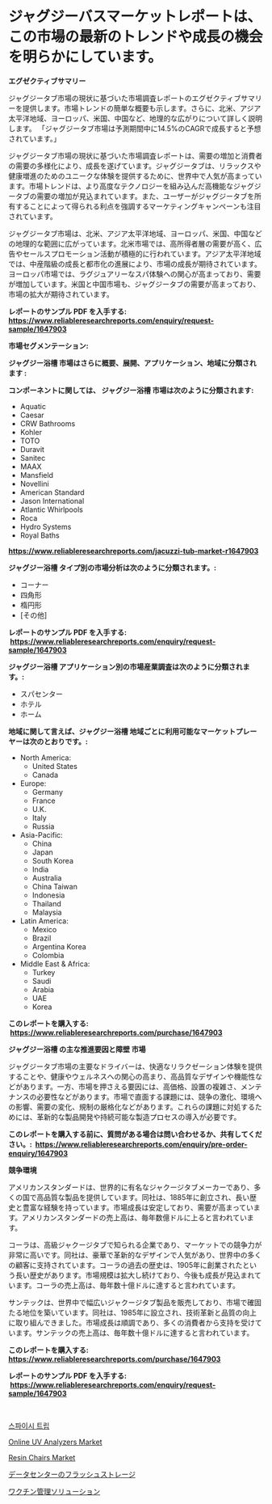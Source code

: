 <p><h1>ジャグジーバスマーケットレポートは、この市場の最新のトレンドや成長の機会を明らかにしています。</h1></p><p><strong>エグゼクティブサマリー</strong></p>
<p><p>ジャグジータブ市場の現状に基づいた市場調査レポートのエグゼクティブサマリーを提供します。市場トレンドの簡単な概要も示します。さらに、北米、アジア太平洋地域、ヨーロッパ、米国、中国など、地理的な広がりについて詳しく説明します。 「ジャグジータブ市場は予測期間中に14.5%のCAGRで成長すると予想されています。」</p><p>ジャグジータブ市場の現状に基づいた市場調査レポートは、需要の増加と消費者の需要の多様化により、成長を遂げています。ジャグジータブは、リラックスや健康増進のためのユニークな体験を提供するために、世界中で人気が高まっています。市場トレンドは、より高度なテクノロジーを組み込んだ高機能なジャグジータブの需要の増加が見込まれています。また、ユーザーがジャグジータブを所有することによって得られる利点を強調するマーケティングキャンペーンも注目されています。</p><p>ジャグジータブ市場は、北米、アジア太平洋地域、ヨーロッパ、米国、中国などの地理的な範囲に広がっています。北米市場では、高所得者層の需要が高く、広告やセールスプロモーション活動が積極的に行われています。アジア太平洋地域では、中産階級の成長と都市化の進展により、市場の成長が期待されています。ヨーロッパ市場では、ラグジュアリーなスパ体験への関心が高まっており、需要が増加しています。米国と中国市場も、ジャグジータブの需要が高まっており、市場の拡大が期待されています。</p></p>
<p><strong>レポートのサンプル PDF を入手する: <a href="https://www.reliableresearchreports.com/enquiry/request-sample/1647903">https://www.reliableresearchreports.com/enquiry/request-sample/1647903</a></strong></p>
<p><strong>市場セグメンテーション:</strong></p>
<p><strong> ジャグジー浴槽 市場はさらに概要、展開、アプリケーション、地域に分類されます :</strong></p>
<p><strong>コンポーネントに関しては、 ジャグジー浴槽 市場は次のように分類されます: &nbsp;</strong></p>
<p><ul><li>Aquatic</li><li>Caesar</li><li>CRW Bathrooms</li><li>Kohler</li><li>TOTO</li><li>Duravit</li><li>Sanitec</li><li>MAAX</li><li>Mansfield</li><li>Novellini</li><li>American Standard</li><li>Jason International</li><li>Atlantic Whirlpools</li><li>Roca</li><li>Hydro Systems</li><li>Royal Baths</li></ul></p>
<p><strong><a href="https://www.reliableresearchreports.com/jacuzzi-tub-market-r1647903">https://www.reliableresearchreports.com/jacuzzi-tub-market-r1647903</a></strong></p>
<p><strong> ジャグジー浴槽 タイプ別の市場分析は次のように分類されます。:</strong></p>
<p><ul><li>コーナー</li><li>四角形</li><li>楕円形</li><li>[その他]</li></ul></p>
<p><strong>レポートのサンプル PDF を入手する: &nbsp;<a href="https://www.reliableresearchreports.com/enquiry/request-sample/1647903">https://www.reliableresearchreports.com/enquiry/request-sample/1647903</a></strong></p>
<p><strong> ジャグジー浴槽 アプリケーション別の市場産業調査は次のように分類されます。:</strong></p>
<p><ul><li>スパセンター</li><li>ホテル</li><li>ホーム</li></ul></p>
<p><strong>地域に関して言えば、ジャグジー浴槽 地域ごとに利用可能なマーケットプレーヤーは次のとおりです。:</strong></p>
<p><ul>
    <li>
        North America:
        <ul>
            <li>United States</li>
            <li>Canada</li>
        </ul>
    </li>
    <li>
        Europe:
        <ul>
            <li>Germany</li>
            <li>France</li>
            <li>U.K.</li>
            <li>Italy</li>
            <li>Russia</li>
        </ul>
    </li>
    <li>
        Asia-Pacific:
        <ul>
            <li>China</li>
            <li>Japan</li>
            <li>South Korea</li>
            <li>India</li>
            <li>Australia</li>
            <li>China Taiwan</li>
            <li>Indonesia</li>
            <li>Thailand</li>
            <li>Malaysia</li>
        </ul>
    </li>
    <li>
        Latin America:
        <ul>
            <li>Mexico</li>
            <li>Brazil</li>
            <li>Argentina Korea</li>
            <li>Colombia</li>
        </ul>
    </li>
    <li>
        Middle East & Africa:
        <ul>
            <li>Turkey</li>
            <li>Saudi</li>
            <li>Arabia</li>
            <li>UAE</li>
            <li>Korea</li>
        </ul>
    </li>
    </ul></p>
<p><strong>このレポートを購入する: &nbsp;<a href="https://www.reliableresearchreports.com/purchase/1647903">https://www.reliableresearchreports.com/purchase/1647903</a></strong></p>
<p><strong>ジャグジー浴槽 の主な推進要因と障壁 市場</strong></p>
<p><p>ジャグジータブ市場の主要なドライバーは、快適なリラクゼーション体験を提供することや、健康やウェルネスへの関心の高まり、高品質なデザインや機能性などがあります。一方、市場を押さえる要因には、高価格、設置の複雑さ、メンテナンスの必要性などがあります。市場で直面する課題には、競争の激化、環境への影響、需要の変化、規制の厳格化などがあります。これらの課題に対処するためには、革新的な製品開発や持続可能な製造プロセスの導入が必要です。</p></p>
<p><strong>このレポートを購入する前に、質問がある場合は問い合わせるか、共有してください。:&nbsp; <a href="https://www.reliableresearchreports.com/enquiry/pre-order-enquiry/1647903">https://www.reliableresearchreports.com/enquiry/pre-order-enquiry/1647903</a></strong></p>
<p><strong>競争環境</strong></p>
<p><p>アメリカンスタンダードは、世界的に有名なジャクージタブメーカーであり、多くの国で高品質な製品を提供しています。同社は、1885年に創立され、長い歴史と豊富な経験を持っています。市場成長は安定しており、需要が高まっています。アメリカンスタンダードの売上高は、毎年数億ドルに上ると言われています。</p><p>コーラは、高級ジャクージタブで知られる企業であり、マーケットでの競争力が非常に高いです。同社は、豪華で革新的なデザインで人気があり、世界中の多くの顧客に支持されています。コーラの過去の歴史は、1905年に創業されたという長い歴史があります。市場規模は拡大し続けており、今後も成長が見込まれています。コーラの売上高は、毎年数十億ドルに達すると言われています。</p><p>サンテックは、世界中で幅広いジャクージタブ製品を販売しており、市場で確固たる地位を築いています。同社は、1985年に設立され、技術革新と品質の向上に取り組んできました。市場成長は順調であり、多くの消費者から支持を受けています。サンテックの売上高は、毎年数十億ドルに達すると言われています。</p></p>
<p><strong>このレポートを購入する: &nbsp; <a href="https://www.reliableresearchreports.com/purchase/1647903">https://www.reliableresearchreports.com/purchase/1647903</a></strong></p>
<p><strong>レポートのサンプル PDF を入手する: &nbsp;<a href="https://www.reliableresearchreports.com/enquiry/request-sample/1647903">https://www.reliableresearchreports.com/enquiry/request-sample/1647903</a></strong><strong></strong></p>
<p>&nbsp;</p>
<p><p><a href="https://github.com/KellyLyncyh543964/Market-Research-Report-List-1/blob/main/902469463890.md">스파이시 트립</a></p><p><a href="https://github.com/marthawweekle/Market-Research-Report-List-1/blob/main/online-uv-analyzers-market.md">Online UV Analyzers Market</a></p><p><a href="https://issuu.com/reportprime-2/docs/resin-chairs-market-size-2030.pptx">Resin Chairs Market</a></p><p><a href="https://github.com/zjkmgcs938405/Market-Research-Report-List-2/blob/main/865622965204.md">データセンターのフラッシュストレージ</a></p><p><a href="https://github.com/roulaayoub-saad/Market-Research-Report-List-1/blob/main/913832665205.md">ワクチン管理ソリューション</a></p></p>